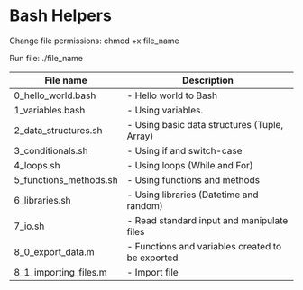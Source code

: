 # Bash Helpers

Change file permissions:
chmod +x file_name

Run file:
./file_name

| File name        		| Description 												   |
| --------------------- |------------------------------------------------------------- |
| 0_hello_world.bash	| - Hello world to Bash |
| 1_variables.bash 		| - Using variables. |
| 2_data_structures.sh	| - Using basic data structures (Tuple, Array) |
| 3_conditionals.sh		| - Using if and switch-case |
| 4_loops.sh			| - Using loops (While and For) |
| 5_functions_methods.sh| - Using functions and methods |
| 6_libraries.sh		| - Using libraries (Datetime and random) |
| 7_io.sh 				| - Read standard input and manipulate files |
| 8_0_export_data.m		| - Functions and variables created to be exported |
| 8_1_importing_files.m	| - Import file |
